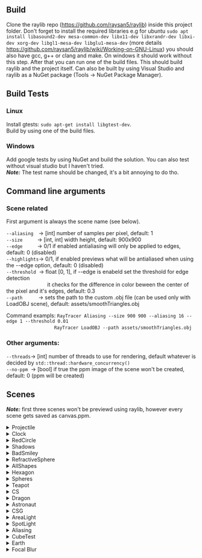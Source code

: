 ## Build
Clone the raylib repo (https://github.com/raysan5/raylib) inside this project folder. Don't forget to install the required libraries e.g for ubuntu 
`sudo apt install libasound2-dev mesa-common-dev libx11-dev libxrandr-dev libxi-dev xorg-dev libgl1-mesa-dev libglu1-mesa-dev` (more details https://github.com/raysan5/raylib/wiki/Working-on-GNU-Linux) you should also have gcc, g++ or clang and make. On windows it should work without this step.
After that you can run one of the build files. 
This should build raylib and the project itself. Can also be built by using Visual Studio and raylib as a NuGet package (Tools -> NuGet Package Manager).

## Build Tests
### Linux
Install gtests: `sudo apt-get install libgtest-dev`.
<br>
Build by using one of the build files.

### Windows 
Add google tests by using NuGet and build the solution.
You can also test without visual studio but I haven't tried.
<br>
***Note:*** The test name should be changed, it's a bit annoying to do tho. 

## Command line arguments

### Scene related

First argument is always the scene name (see below).

`--aliasing`&emsp;->              [int] number of samples per pixel, default: 1 <br>
`--size`&emsp;&emsp;&ensp;&nbsp;->                  [int, int] width height, default: 900x900 <br>
`--edge`&emsp;&emsp;&ensp;&nbsp;->                  0/1 if enabled antialiasing will only be applied to edges, default: 0 (disabled) <br>
`--highlights`->            0/1, if enabled previews what will be antialiased when using the --edge option, default: 0 (disabled) <br>
`--threshold`&nbsp; ->             float [0, 1], if --edge is enabeld set the threshold for edge detection <br>
                          &emsp; &emsp; &emsp; &emsp; &emsp;&ensp;&nbsp;&nbsp;&nbsp; it checks for the difference in color beween the center of the pixel and it's edges, default: 0.3 <br>
`--path`&emsp;&emsp;&emsp;->                  sets the path to the custom .obj file (can be used only with LoadOBJ scene), default: assets/smoothTriangles.obj  <br>

Command exampls: `RayTracer Aliasing --size 900 900 --aliasing 16 --edge 1 --threshold 0.01` <br>
&emsp;&emsp;&emsp;&emsp;&emsp;&emsp;&emsp;&emsp;&ensp;&nbsp;&nbsp;`RayTracer LoadOBJ --path assets/smoothTriangles.obj`
<br>
### Other arguments: <br>
`--threads`-> [int] number of threads to use for rendering, default whatever is decided by `std::thread::hardware_concurrency()` <br>
`--no-ppm`&nbsp; -> [bool] if true the ppm image of the scene won't be created, default: 0 (ppm will be created)<br>

## Scenes

***Note:*** first three scenes won't be previewd using raylib, however every scene gets saved as canvas.ppm. 


<details>
  <summary>Projectile</summary>
  
  Command: ```RayTracer Projectile```
  
  ![image](https://user-images.githubusercontent.com/78257998/230852865-829d25bf-e463-46ed-a213-609c1eabcff9.png)
</details>

<details>
  <summary>Clock</summary>
  
  Command: ```RayTracer Clock```
  
  ![image](https://user-images.githubusercontent.com/78257998/230853858-5dc740b8-a91d-42f4-a154-132e0805e35b.png)
</details>

<details>
  <summary>RedCircle</summary>
  
  Command: ```RayTracer RedCircle```
  
  ![image](https://user-images.githubusercontent.com/78257998/230853994-e875de13-427a-4979-b3e7-578b7e74e063.png)
</details>

<details>
  <summary>Shadows</summary>
  
  Command: ```RayTracer Shadows```
  
  ![image](https://user-images.githubusercontent.com/78257998/230854165-0f42af14-ed66-407a-9f3f-0665ffa08388.png)
</details>

<details>
  <summary>BadSmiley</summary>
  
  Command: ```RayTracer BadSmiley```
  
  ![image](https://user-images.githubusercontent.com/78257998/230854332-ccfd9ed7-1b3b-4597-bbe5-f9d1d95b897a.png)
</details>


<details>
  <summary>RefractiveSphere</summary>
  
  Command: ```RayTracer RefractiveSphere --aliasing 16```
  
  ![image](https://user-images.githubusercontent.com/78257998/230879547-0e0e70e8-15ff-44cf-84f9-111f44ca5f31.png)
</details>

<details>
  <summary>AllShapes</summary>
  
  Command: ```RayTracer AllShapes```
  
  ![image](https://user-images.githubusercontent.com/78257998/230855228-2faa8a71-36d4-4356-a287-212e72c55dd0.png)
</details>

<details>
  <summary>Hexagon</summary>
  
  Command: ```RayTracer Hexagon```
  
  ![image](https://user-images.githubusercontent.com/78257998/230855337-3bded9a0-45d4-4113-8f0d-f1fd5290bdf5.png)
</details>

<details>
  <summary>Spheres</summary>
  
  Command: ```RayTracer Spheres```
  <br>
  ***Note:*** You can also try the same scene, Command: ```RayTracer SpheresDivide``` to compare the speed when BVH is enabled.
  
  ![image](https://user-images.githubusercontent.com/78257998/230855483-84cc41dd-723a-4664-86e6-cf13a4eb5641.png)
</details>

<details>
  <summary>Teapot</summary>
  
  Both teapot .objs can be found here: https://graphics.cs.utah.edu/courses/cs6620/fall2013/prj05/
  
  Command: ```RayTracer Teapot```
  
  ![image](https://user-images.githubusercontent.com/78257998/230855637-fbb52dda-7eff-4e8f-94b5-1a12ba163511.png)
  
  Same teapot but now using the normals to get a smoother look.
  
   Command: ```RayTracer LoadOBJ --path assets/smoothTriangles.obj```
   <br>
   ***Note:*** LoadOBJ takes path to the OBJ file that will be rendered, however sometimes it needs to be adjusted to be in the centre of the scene. For this example the transform was ``` translate(1, -1, -40) * scale(20, 20, 20) * rotationX(-TEST_PI / 2);```
  
  ![image](https://user-images.githubusercontent.com/78257998/230880426-81844dd9-3cf5-4ccd-aa79-ed1518856f03.png)

</details>

<details>
  <summary>CS</summary>
  
  CS:GO knife obj from: https://www.dropbox.com/s/5shafyy1rmnwelw/Knife%20resources.zip?dl=0&file_subpath=%2FKnife+resources%2FModels
  
  Command: ```RayTracer CS```
  
  ![image](https://user-images.githubusercontent.com/78257998/230855795-c7a14f50-58c9-4c4d-92a1-01919b027b82.png)
</details>

<details>
  <summary>Dragon</summary>
  
  Dragon obj from: http://www.raytracerchallenge.com/bonus/bounding-boxes.html
  
  Command: ```RayTracer Dragon```
  
  ![image](https://user-images.githubusercontent.com/78257998/230856381-314584e8-df48-425d-9493-414747554ddc.png)
</details>

<details>
  <summary>Astronaut</summary>
  
  Astronaut obj from: https://nasa3d.arc.nasa.gov/models
  
  Command: ```RayTracer Astronaut```
  
  ![image](https://user-images.githubusercontent.com/78257998/230856626-a1c99304-2770-4747-8632-3f5f60498626.png)
</details>

<details>
  <summary>CSG</summary>
  
  Command: ```RayTracer CSG```
  
  ![image](https://user-images.githubusercontent.com/78257998/230870710-c3f63827-138d-4f7a-aa6f-1088910d8364.png)
</details>

<details>
  <summary>AreaLight</summary>
  
  Command: ```RayTracer AreaLight```
  
  ![image](https://user-images.githubusercontent.com/78257998/230873100-317066aa-355c-4e48-bd76-71edff666a39.png)
</details>

<details>
  <summary>SpotLight</summary>
  
  Command: ```RayTracer SpotLight```
  
  ![image](https://user-images.githubusercontent.com/78257998/230873685-51f79041-daf1-4d3e-b3e4-aec516737aee.png)
</details>


<details>
  <summary>Aliasing</summary>
  No antialiasing
  
  Command: ```RayTracer Aliasing```
  
  ![image](https://user-images.githubusercontent.com/78257998/230873831-482c0015-2282-4e24-98bf-3bec315ee907.png)
  
  
  Edge preveiw
  
   Command: ```RayTracer Aliasing --aliasing 16 --highlights 1```
  
  ![image](https://user-images.githubusercontent.com/78257998/230874465-d8196771-3d9b-41c6-9c27-2afa07500564.png)
  
  Antialiasing only the detected edges
  
  Command: ```RayTracer Aliasing --aliasing 16 --edge 1```
  
  ![image](https://user-images.githubusercontent.com/78257998/233157520-469871f0-90a4-4c2a-8bda-d2c2d38c2705.png)

  Command: ```RayTracer Aliasing --aliasing 16```
  
  Antialiasing the whole image, 16x
  ![image](https://user-images.githubusercontent.com/78257998/230874403-ccde5620-4580-4696-a2e2-d3ecd4394511.png)

</details>

<details>
  <summary>CubeTest</summary>
  
  Command: ```RayTracer CubeTest```
  
  ![image](https://user-images.githubusercontent.com/78257998/230875278-fe69ff8c-64c8-4a15-9f74-a6715350d1df.png)
</details>

<details>
  <summary>Earth</summary>
  
  Earth texture from: http://planetpixelemporium.com/earth.html
  <br>
  ***Note:*** textures need to be in P3 or p6 format.
  
  Command: ```RayTracer Earth```
  
  ![image](https://user-images.githubusercontent.com/78257998/230875635-9ff58811-4147-43fc-bf10-51f9f0e25a28.png)
</details>

<details>
  <summary>Focal Blur</summary>
  
  Focal blur examples with different focal length, aperture radius and aperture samples.
  
  Command: ```RayTracer FocalBlur --focal-length 2 --aperture-radius 0.04 --aperture-samples 16```
  
  ![image](https://user-images.githubusercontent.com/78257998/236623926-7993aab9-5824-42a8-ad6d-1d8dd1b7466a.png)
  
  Command: ```RayTracer FocalBlur --focal-length 6 --aperture-radius 0.04 --aperture-samples 16```
  ![image](https://user-images.githubusercontent.com/78257998/236624005-4945c291-c8e8-4ebd-b02f-22f6f46af5ed.png)

  Command: ```RayTracer FocalBlur --focal-length 6 --aperture-radius 0.1 --aperture-samples 16```
  ![image](https://user-images.githubusercontent.com/78257998/236624060-e14cfc3b-84ab-4a34-b3cb-4c71b67219a2.png)

  RayTracer FocalBlur --focal-length 6 --aperture-radius 0.1 --aperture-samples 1600
  ![image](https://user-images.githubusercontent.com/78257998/236624446-adcd28c5-38aa-442c-8f5e-b3e11253e06a.png)

</details>
